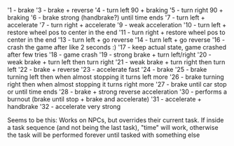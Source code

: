 '1 - brake
'3 - brake + reverse
'4 - turn left 90 + braking
'5 - turn right 90 + braking
'6 - brake strong (handbrake?) until time ends
'7 - turn left + accelerate
'7 - turn right + accelerate
'9 - weak acceleration
'10 - turn left + restore wheel pos to center in the end
'11 - turn right + restore wheel pos to center in the end
'13 - turn left + go reverse
'14 - turn left + go reverse
'16 - crash the game after like 2 seconds :)
'17 - keep actual state, game crashed after few tries
'18 - game crash
'19 - strong brake + turn left/right
'20 - weak brake + turn left then turn right
'21 - weak brake + turn right then turn left
'22 - brake + reverse
'23 - accelerate fast
'24 - brake
'25 - brake turning left then when almost stopping it turns left more
'26 - brake turning right then when almost stopping it turns right more
'27 - brake until car stop or until time ends
'28 - brake + strong reverse acceleration
'30 - performs a burnout (brake until stop + brake and accelerate)
'31 - accelerate + handbrake
'32 - accelerate very strong

Seems to be this:
Works on NPCs, but overrides their current task. If inside a task sequence (and not being the last task), "time" will work, otherwise the task will be performed forever until tasked with something else